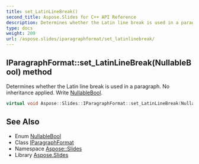 ```yaml
---
title: set_LatinLineBreak()
second_title: Aspose.Slides for C++ API Reference
description: Determines whether the Latin line break is used in a paragraph. No inheritance applied. Write NullableBool.
type: docs
weight: 209
url: /aspose.slides/iparagraphformat/set_latinlinebreak/
---
```

## IParagraphFormat::set_LatinLineBreak(NullableBool) method


Determines whether the Latin line break is used in a paragraph. No inheritance applied. Write [NullableBool](../../nullablebool/).

```cpp
virtual void Aspose::Slides::IParagraphFormat::set_LatinLineBreak(NullableBool value)=0
```

## See Also

* Enum [NullableBool](../../nullablebool/)
* Class [IParagraphFormat](../)
* Namespace [Aspose::Slides](../../)
* Library [Aspose.Slides](../../../)